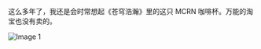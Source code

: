 这么多年了，我还是会时常想起《苍穹浩瀚》里的这只 MCRN 咖啡杯。万能的淘宝也没有卖的。

![Image 1](https://files.e5n.cc/media_attachments/files/114/347/814/152/332/398/original/102c705d5b90cb48.webp)
